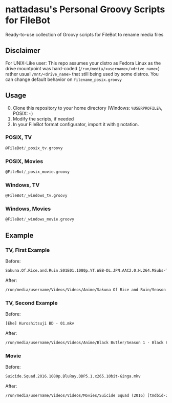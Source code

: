 # nattadasu's Personal Groovy Scripts for FileBot

Ready-to-use collection of Groovy scripts for FileBot to rename media files

## Disclaimer

For UNIX-Like user: This repo assumes your distro as Fedora Linux as the drive
mountpoint was hard-coded (`/run/media/<username>/<drive_name>`) rather usual
`/mnt/<drive_name>` that still being used by some distros. You can change
default behavior on `filename_posix.groovy`

## Usage

0. Clone this repository to your home directory (Windows: `%USERPROFILE%`, POSIX: `~`)
1. Modify the scripts, if needed
2. In your FileBot format configurator, import it with `@` notation.

### POSIX, TV

```groovy
@FileBot/_posix_tv.groovy
```

### POSIX, Movies

```groovy
@FileBot/_posix_movie.groovy
```

### Windows, TV

```groovy
@FileBot/_windows_tv.groovy
```

### Windows, Movies

```groovy
@FileBot/_windows_movie.groovy
```

## Example

### TV, First Example

Before:

```txt
Sakuna.Of.Rice.and.Ruin.S01E01.1080p.YT.WEB-DL.JPN.AAC2.0.H.264.MSubs-ToonsHub.mkv
```

After:

```txt
/run/media/username/Videos/Videos/Anime/Sakuna Of Rice and Ruin/Season 1/Sakuna Of Rice and Ruin - S01E01 - Episode 1 [WEB-DL 1920x1080 AVC 8Bit, AAC 2.0, Multi-Subs (ENG ZHO IND MSA THA VIE)][38F1CEF4].mkv
```

### TV, Second Example

Before:

```txt
[Ehe] Kuroshitsuji BD - 01.mkv
```

After:

```txt
/run/media/username/Videos/Videos/Anime/Black Butler/Season 1 - Black Butler/[Ehe] Black Butler - S01E01 - His Butler, Able [BD 1280x720 AVC 10Bit, AAC 2.0][9FA9EEFC].mkv
```

### Movie

Before:

```txt
Suicide.Squad.2016.1080p.BluRay.DDP5.1.x265.10bit-Ginga.mkv
```

After:

```txt
/run/media/username/Videos/Videos/Movies/Suicide Squad (2016) [tmdbid-297761]/[Ginga] Suicide Squad [BluRay 1920x1080 HEVC 10Bit, EAC3 DD 5.1][EF045D2F].mkv
```
